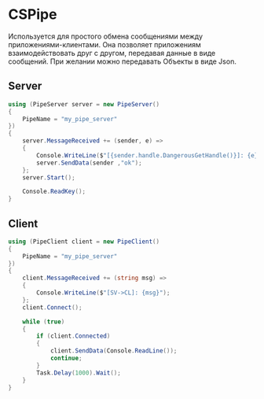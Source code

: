 # CSPipe

Используется для простого обмена сообщениями между приложениями-клиентами. Она позволяет приложениям взаимодействовать друг с другом, передавая данные в виде сообщений. 
При желании можно передавать Объекты в виде Json.

## Server
```C#
using (PipeServer server = new PipeServer()
{
    PipeName = "my_pipe_server"
})
{
    server.MessageReceived += (sender, e) =>
    {
        Console.WriteLine($"[{sender.handle.DangerousGetHandle()}]: {e}");
        server.SendData(sender ,"ok");
    };
    server.Start();

    Console.ReadKey();
}
```
## Client
```C#
using (PipeClient client = new PipeClient()
{
    PipeName = "my_pipe_server"
})
{
    client.MessageReceived += (string msg) =>
    {
        Console.WriteLine($"[SV->CL]: {msg}");
    };
    client.Connect();

    while (true)
    {
        if (client.Connected)
        {
            client.SendData(Console.ReadLine());
            continue;
        }
        Task.Delay(1000).Wait();
    }
}
```
